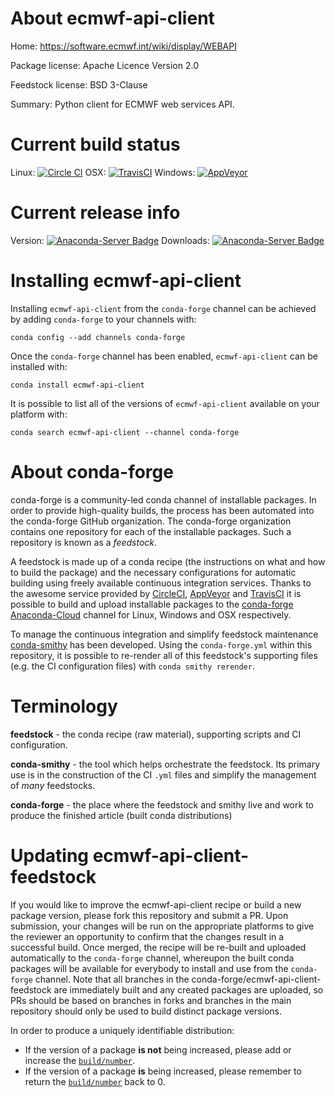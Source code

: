 About ecmwf-api-client
======================

Home: https://software.ecmwf.int/wiki/display/WEBAPI

Package license: Apache Licence Version 2.0

Feedstock license: BSD 3-Clause

Summary: Python client for ECMWF web services API.



Current build status
====================

Linux: [![Circle CI](https://circleci.com/gh/conda-forge/ecmwf-api-client-feedstock.svg?style=shield)](https://circleci.com/gh/conda-forge/ecmwf-api-client-feedstock)
OSX: [![TravisCI](https://travis-ci.org/conda-forge/ecmwf-api-client-feedstock.svg?branch=master)](https://travis-ci.org/conda-forge/ecmwf-api-client-feedstock)
Windows: [![AppVeyor](https://ci.appveyor.com/api/projects/status/github/conda-forge/ecmwf-api-client-feedstock?svg=True)](https://ci.appveyor.com/project/conda-forge/ecmwf-api-client-feedstock/branch/master)

Current release info
====================
Version: [![Anaconda-Server Badge](https://anaconda.org/conda-forge/ecmwf-api-client/badges/version.svg)](https://anaconda.org/conda-forge/ecmwf-api-client)
Downloads: [![Anaconda-Server Badge](https://anaconda.org/conda-forge/ecmwf-api-client/badges/downloads.svg)](https://anaconda.org/conda-forge/ecmwf-api-client)

Installing ecmwf-api-client
===========================

Installing `ecmwf-api-client` from the `conda-forge` channel can be achieved by adding `conda-forge` to your channels with:

```
conda config --add channels conda-forge
```

Once the `conda-forge` channel has been enabled, `ecmwf-api-client` can be installed with:

```
conda install ecmwf-api-client
```

It is possible to list all of the versions of `ecmwf-api-client` available on your platform with:

```
conda search ecmwf-api-client --channel conda-forge
```


About conda-forge
=================

conda-forge is a community-led conda channel of installable packages.
In order to provide high-quality builds, the process has been automated into the
conda-forge GitHub organization. The conda-forge organization contains one repository
for each of the installable packages. Such a repository is known as a *feedstock*.

A feedstock is made up of a conda recipe (the instructions on what and how to build
the package) and the necessary configurations for automatic building using freely
available continuous integration services. Thanks to the awesome service provided by
[CircleCI](https://circleci.com/), [AppVeyor](http://www.appveyor.com/)
and [TravisCI](https://travis-ci.org/) it is possible to build and upload installable
packages to the [conda-forge](https://anaconda.org/conda-forge)
[Anaconda-Cloud](http://docs.anaconda.org/) channel for Linux, Windows and OSX respectively.

To manage the continuous integration and simplify feedstock maintenance
[conda-smithy](http://github.com/conda-forge/conda-smithy) has been developed.
Using the ``conda-forge.yml`` within this repository, it is possible to re-render all of
this feedstock's supporting files (e.g. the CI configuration files) with ``conda smithy rerender``.


Terminology
===========

**feedstock** - the conda recipe (raw material), supporting scripts and CI configuration.

**conda-smithy** - the tool which helps orchestrate the feedstock.
                   Its primary use is in the construction of the CI ``.yml`` files
                   and simplify the management of *many* feedstocks.

**conda-forge** - the place where the feedstock and smithy live and work to
                  produce the finished article (built conda distributions)


Updating ecmwf-api-client-feedstock
===================================

If you would like to improve the ecmwf-api-client recipe or build a new
package version, please fork this repository and submit a PR. Upon submission,
your changes will be run on the appropriate platforms to give the reviewer an
opportunity to confirm that the changes result in a successful build. Once
merged, the recipe will be re-built and uploaded automatically to the
`conda-forge` channel, whereupon the built conda packages will be available for
everybody to install and use from the `conda-forge` channel.
Note that all branches in the conda-forge/ecmwf-api-client-feedstock are
immediately built and any created packages are uploaded, so PRs should be based
on branches in forks and branches in the main repository should only be used to
build distinct package versions.

In order to produce a uniquely identifiable distribution:
 * If the version of a package **is not** being increased, please add or increase
   the [``build/number``](http://conda.pydata.org/docs/building/meta-yaml.html#build-number-and-string).
 * If the version of a package **is** being increased, please remember to return
   the [``build/number``](http://conda.pydata.org/docs/building/meta-yaml.html#build-number-and-string)
   back to 0.
